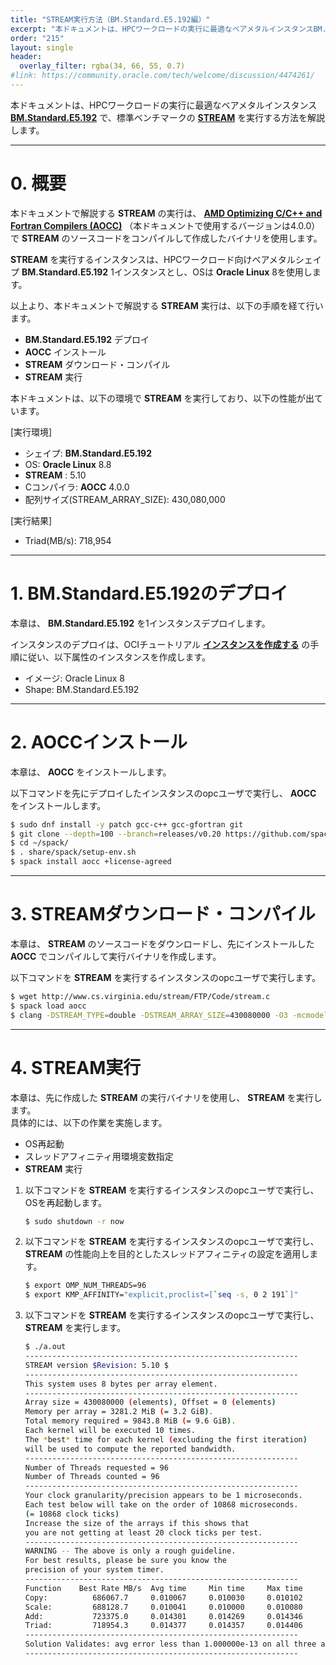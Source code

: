 ```yaml
---
title: "STREAM実行方法（BM.Standard.E5.192編）"
excerpt: "本ドキュメントは、HPCワークロードの実行に最適なベアメタルインスタンスBM.Standard.E5.192で、標準ベンチマークのSTREAMを実行する方法を解説します。"
order: "215"
layout: single
header:
  overlay_filter: rgba(34, 66, 55, 0.7)
#link: https://community.oracle.com/tech/welcome/discussion/4474261/
---
```


本ドキュメントは、HPCワークロードの実行に最適なベアメタルインスタンス **[BM.Standard.E5.192](https://docs.oracle.com/ja-jp/iaas/Content/Compute/References/computeshapes.htm#bm-standard)** で、標準ベンチマークの **[STREAM](https://www.cs.virginia.edu/stream/)** を実行する方法を解説します。

***
# 0. 概要

本ドキュメントで解説する **STREAM** の実行は、 **[AMD Optimizing C/C++ and Fortran Compilers (AOCC)](https://www.amd.com/en/developer/aocc.html)** （本ドキュメントで使用するバージョンは4.0.0）で **STREAM** のソースコードをコンパイルして作成したバイナリを使用します。

**STREAM** を実行するインスタンスは、HPCワークロード向けベアメタルシェイプ **BM.Standard.E5.192** 1インスタンスとし、OSは **Oracle Linux** 8を使用します。

以上より、本ドキュメントで解説する **STREAM** 実行は、以下の手順を経て行います。

- **BM.Standard.E5.192** デプロイ
- **AOCC** インストール
- **STREAM** ダウンロード・コンパイル
- **STREAM** 実行

本ドキュメントは、以下の環境で **STREAM** を実行しており、以下の性能が出ています。

[実行環境]
- シェイプ: **BM.Standard.E5.192**
- OS: **Oracle Linux** 8.8
- **STREAM** : 5.10
- Cコンパイラ: **AOCC** 4.0.0
- 配列サイズ(STREAM_ARRAY_SIZE): 430,080,000

[実行結果]
- Triad(MB/s): 718,954

***
# 1. BM.Standard.E5.192のデプロイ

本章は、 **BM.Standard.E5.192** を1インスタンスデプロイします。

インスタンスのデプロイは、OCIチュートリアル **[インスタンスを作成する](https://oracle-japan.github.io/ocitutorials/beginners/creating-compute-instance)** の手順に従い、以下属性のインスタンスを作成します。

- イメージ: Oracle Linux 8
- Shape: BM.Standard.E5.192

***
# 2. AOCCインストール

本章は、 **AOCC** をインストールします。

以下コマンドを先にデプロイしたインスタンスのopcユーザで実行し、 **AOCC** をインストールします。

```sh
$ sudo dnf install -y patch gcc-c++ gcc-gfortran git
$ git clone --depth=100 --branch=releases/v0.20 https://github.com/spack/spack.git ~/spack
$ cd ~/spack/
$ . share/spack/setup-env.sh
$ spack install aocc +license-agreed
```

***
# 3. STREAMダウンロード・コンパイル

本章は、 **STREAM** のソースコードをダウンロードし、先にインストールした **AOCC** でコンパイルして実行バイナリを作成します。

以下コマンドを **STREAM** を実行するインスタンスのopcユーザで実行します。

```sh
$ wget http://www.cs.virginia.edu/stream/FTP/Code/stream.c
$ spack load aocc
$ clang -DSTREAM_TYPE=double -DSTREAM_ARRAY_SIZE=430080000 -O3 -mcmodel=large -fopenmp -fnt-store ./stream.c 
```

***
# 4. STREAM実行

本章は、先に作成した **STREAM** の実行バイナリを使用し、 **STREAM** を実行します。  
具体的には、以下の作業を実施します。

- OS再起動
- スレッドアフィニティ用環境変数指定
- **STREAM** 実行

1. 以下コマンドを **STREAM** を実行するインスタンスのopcユーザで実行し、OSを再起動します。

    ```sh
    $ sudo shutdown -r now
    ```

2. 以下コマンドを **STREAM** を実行するインスタンスのopcユーザで実行し、 **STREAM** の性能向上を目的としたスレッドアフィニティの設定を適用します。

    ```sh
    $ export OMP_NUM_THREADS=96
    $ export KMP_AFFINITY="explicit,proclist=[`seq -s, 0 2 191`]"
    ```

3. 以下コマンドを **STREAM** を実行するインスタンスのopcユーザで実行し、 **STREAM** を実行します。

    ```sh
    $ ./a.out
    -------------------------------------------------------------
    STREAM version $Revision: 5.10 $
    -------------------------------------------------------------
    This system uses 8 bytes per array element.
    -------------------------------------------------------------
    Array size = 430080000 (elements), Offset = 0 (elements)
    Memory per array = 3281.2 MiB (= 3.2 GiB).
    Total memory required = 9843.8 MiB (= 9.6 GiB).
    Each kernel will be executed 10 times.
    The *best* time for each kernel (excluding the first iteration)
    will be used to compute the reported bandwidth.
    -------------------------------------------------------------
    Number of Threads requested = 96
    Number of Threads counted = 96
    -------------------------------------------------------------
    Your clock granularity/precision appears to be 1 microseconds.
    Each test below will take on the order of 10868 microseconds.
    (= 10868 clock ticks)
    Increase the size of the arrays if this shows that
    you are not getting at least 20 clock ticks per test.
    -------------------------------------------------------------
    WARNING -- The above is only a rough guideline.
    For best results, please be sure you know the
    precision of your system timer.
    -------------------------------------------------------------
    Function    Best Rate MB/s  Avg time     Min time     Max time
    Copy:          686067.7     0.010067     0.010030     0.010102
    Scale:         688128.7     0.010041     0.010000     0.010080
    Add:           723375.0     0.014301     0.014269     0.014346
    Triad:         718954.3     0.014377     0.014357     0.014406
    -------------------------------------------------------------
    Solution Validates: avg error less than 1.000000e-13 on all three arrays
    -------------------------------------------------------------
    ```
